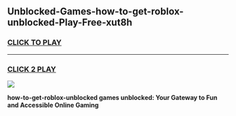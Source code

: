 
## Unblocked-Games-how-to-get-roblox-unblocked-Play-Free-xut8h
<h3>
<a href="https://premium76.site?title=how-to-get-roblox-unblocked&ref=21A">CLICK TO PLAY</a></h3>
<hr>

<h3>
<a href="https://premium76.site?title=how-to-get-roblox-unblocked&ref=21A">CLICK 2 PLAY</a>
  
</h3>

<a href="https://premium76.site?title=how-to-get-roblox-unblocked&ref=21A"><img src="https://clearcache.store/games.png"></a>


**how-to-get-roblox-unblocked games unblocked: Your Gateway to Fun and Accessible Online Gaming**
